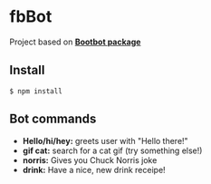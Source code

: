 # fbBot

Project based on **[Bootbot package](https://github.com/Charca/bootbot)**





## Install

```
$ npm install
```

## Bot commands

- **Hello/hi/hey:** greets user with "Hello there!"
- **gif cat:** search for a cat gif (try something else!)
- **norris:** Gives you Chuck Norris joke
- **drink:** Have a nice, new drink receipe! 


